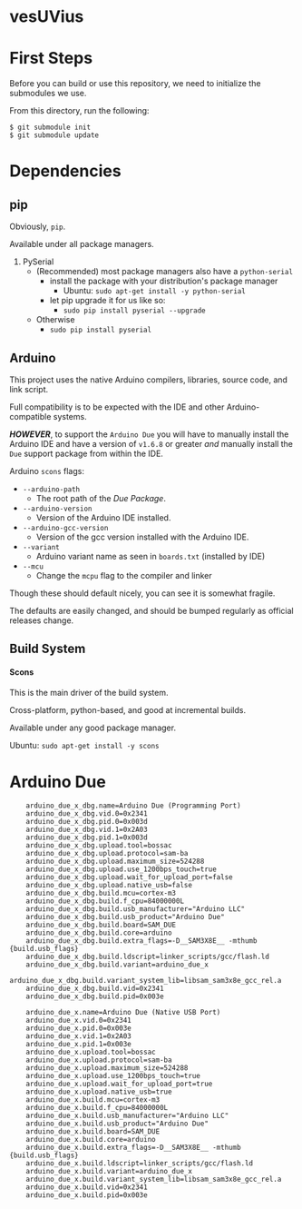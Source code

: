 vesUVius
========

First Steps
===========

Before you can build or use this repository, we need to initialize the submodules we use.

From this directory, run the following:

```
$ git submodule init
$ git submodule update
```


Dependencies
============

## pip

Obviously, `pip`.

Available under all package managers.

1. PySerial
    * (Recommended) most package managers also have a `python-serial`
        * install the package with your distribution's package manager
            * Ubuntu: `sudo apt-get install -y python-serial`
        * let pip upgrade it for us like so:
            * `sudo pip install pyserial --upgrade`
    * Otherwise
        * `sudo pip install pyserial`


## Arduino

This project uses the native Arduino compilers, libraries, source code, and link script.

Full compatibility is to be expected with the IDE and other Arduino-compatible systems.

__*HOWEVER*__, to support the `Arduino Due` you will have to manually install the Arduino IDE and have a version of
`v1.6.8` or greater *and* manually install the `Due` support package from within the IDE.


Arduino `scons` flags:

* `--arduino-path`
    * The root path of the *Due Package*.
* `--arduino-version`
    * Version of the Arduino IDE installed.
* `--arduino-gcc-version`
    * Version of the gcc version installed with the Arduino IDE.
* `--variant`
    * Arduino variant name as seen in `boards.txt` (installed by IDE)
* `--mcu`
    * Change the `mcpu` flag to the compiler and linker


Though these should default nicely, you can see it is somewhat fragile.

The defaults are easily changed, and should be bumped regularly as official releases change.


## Build System

#### Scons

This is the main driver of the build system.

Cross-platform, python-based, and good at incremental builds.

Available under any good package manager.

Ubuntu: `sudo apt-get install -y scons`



Arduino Due
===========

```
    arduino_due_x_dbg.name=Arduino Due (Programming Port)
    arduino_due_x_dbg.vid.0=0x2341
    arduino_due_x_dbg.pid.0=0x003d
    arduino_due_x_dbg.vid.1=0x2A03
    arduino_due_x_dbg.pid.1=0x003d
    arduino_due_x_dbg.upload.tool=bossac
    arduino_due_x_dbg.upload.protocol=sam-ba
    arduino_due_x_dbg.upload.maximum_size=524288
    arduino_due_x_dbg.upload.use_1200bps_touch=true
    arduino_due_x_dbg.upload.wait_for_upload_port=false
    arduino_due_x_dbg.upload.native_usb=false
    arduino_due_x_dbg.build.mcu=cortex-m3
    arduino_due_x_dbg.build.f_cpu=84000000L
    arduino_due_x_dbg.build.usb_manufacturer="Arduino LLC"
    arduino_due_x_dbg.build.usb_product="Arduino Due"
    arduino_due_x_dbg.build.board=SAM_DUE
    arduino_due_x_dbg.build.core=arduino
    arduino_due_x_dbg.build.extra_flags=-D__SAM3X8E__ -mthumb {build.usb_flags}
    arduino_due_x_dbg.build.ldscript=linker_scripts/gcc/flash.ld
    arduino_due_x_dbg.build.variant=arduino_due_x
    arduino_due_x_dbg.build.variant_system_lib=libsam_sam3x8e_gcc_rel.a
    arduino_due_x_dbg.build.vid=0x2341
    arduino_due_x_dbg.build.pid=0x003e
    
    arduino_due_x.name=Arduino Due (Native USB Port)
    arduino_due_x.vid.0=0x2341
    arduino_due_x.pid.0=0x003e
    arduino_due_x.vid.1=0x2A03
    arduino_due_x.pid.1=0x003e
    arduino_due_x.upload.tool=bossac
    arduino_due_x.upload.protocol=sam-ba
    arduino_due_x.upload.maximum_size=524288
    arduino_due_x.upload.use_1200bps_touch=true
    arduino_due_x.upload.wait_for_upload_port=true
    arduino_due_x.upload.native_usb=true
    arduino_due_x.build.mcu=cortex-m3
    arduino_due_x.build.f_cpu=84000000L
    arduino_due_x.build.usb_manufacturer="Arduino LLC"
    arduino_due_x.build.usb_product="Arduino Due"
    arduino_due_x.build.board=SAM_DUE
    arduino_due_x.build.core=arduino
    arduino_due_x.build.extra_flags=-D__SAM3X8E__ -mthumb {build.usb_flags}
    arduino_due_x.build.ldscript=linker_scripts/gcc/flash.ld
    arduino_due_x.build.variant=arduino_due_x
    arduino_due_x.build.variant_system_lib=libsam_sam3x8e_gcc_rel.a
    arduino_due_x.build.vid=0x2341
    arduino_due_x.build.pid=0x003e
```




